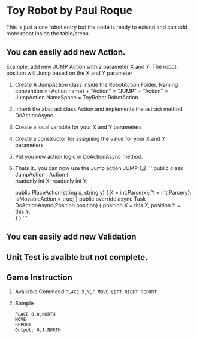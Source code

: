 # Toy Robot by Paul Roque

This is just a one robot entry but the code is ready to extend and can add more robot inside the table/arena

## You can easily add new Action. 

Example: add new JUMP Action with 2 parameter X and Y. The robot position will Jump based on the X and Y parameter

  1. Create A JumpAction class inside the RobotAction Folder. 
     Naming convention = {Action name} + "Action"
                       = "JUMP" + "Action"
                       = JumpAction
     NameSpace         = ToyRobot.RobotAction
  2. Inherit the abstract class Action and implements the astract method DoActionAsync
  3. Create a local variable for your X and Y parameters
  4. Create a constructor for assigning the value for your X and Y parameters
  3. Put you new action logic in DoActionAsync method.
  4. Thats it.. you can now use the Jump action
        JUMP 1,2
    '''
    public class JumpAction : Action
    {      
        readonly int X;
        readonly int Y;
       
        public PlaceAction(string x, string y)
        {
            X = int.Parse(x);
            Y = int.Parse(y);
            IsMovableAction = true;
        }
        public override async Task DoActionAsync(Position position)
        {
            position.X = this.X;
            position.Y = this.Y;           
        }
    }
    '''
## You can easily add new Validation

## Unit Test is avaible but not complete.
    
## Game Instruction

  1. Available Command
    ```
    PLACE X,Y,F
    MOVE
    LEFT
    RIGHT
    REPORT
    ```

 2. Sample 

    ```
    PLACE 0,0,NORTH
    MOVE
    REPORT
    Output: 0,1,NORTH
    ```

